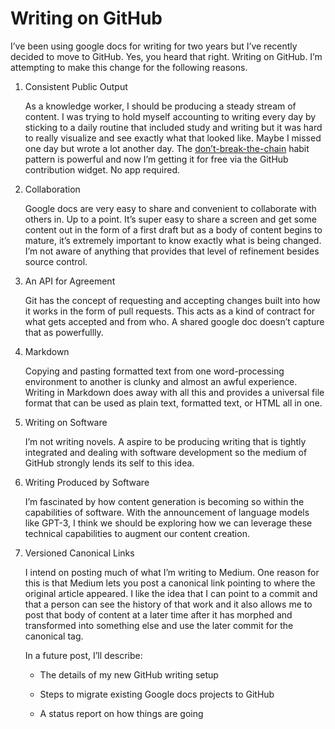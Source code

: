 # Writing on GitHub

I’ve been using google docs for writing for two years but I’ve recently decided to move to GitHub. Yes, you heard that right. Writing on GitHub. I’m attempting to make this change for the following reasons.

1. Consistent Public Output

   As a knowledge worker, I should be producing a steady stream of content. I was trying to hold myself accounting to writing every day by sticking to a daily routine that included study and writing but it was hard to really visualize and see exactly what that looked like. Maybe I missed one day but wrote a lot another day. The [don’t-break-the-chain](https://luxafor.com/dont-break-the-chain-explained/) habit pattern is powerful and now I’m getting it for free via the GitHub contribution widget. No app required.

2. Collaboration

   Google docs are very easy to share and convenient to collaborate with others in. Up to a point. It’s super easy to share a screen and get some content out in the form of a first draft but as a body of content begins to mature, it’s extremely important to know exactly what is being changed. I’m not aware of anything that provides that level of refinement besides source control. 

3. An API for Agreement

   Git has the concept of requesting and accepting changes built into how it works in the form of pull requests. This acts as a kind of contract for what gets accepted and from who. A shared google doc doesn’t capture that as powerfullly. 

4. Markdown

   Copying and pasting formatted text from one word-processing environment to another is clunky and almost an awful experience. Writing in Markdown does away with all this and provides a universal file format that can be used as plain text, formatted text, or HTML all in one. 

5. Writing on Software

   I’m not writing novels. A aspire to be producing writing that is tightly integrated and dealing with software development so the medium of GitHub strongly lends its self to this idea.

6. Writing Produced by Software

   I’m fascinated by how content generation is becoming so within the capabilities of software. With the announcement of language models like GPT-3, I think we should be exploring how we can leverage these technical capabilities to augment our content creation. 

7. Versioned Canonical Links

   I intend on posting much of what I’m writing to Medium. One reason for this is that Medium lets you post a canonical link pointing to where the original article appeared. I like the idea that I can point to a commit and that a person can see the history of that work and it also allows me to post that body of content at a later time after it has morphed and transformed into something else and use the later commit for the canonical tag. 



   In a future post, I’ll describe:

   - The details of my new GitHub writing setup

   - Steps to migrate existing Google docs projects to GitHub

   - A status report on how things are going

<!--stackedit_data:
eyJoaXN0b3J5IjpbLTExNjIwMTgzMTQsMTI3NDM3MTg0NV19
-->